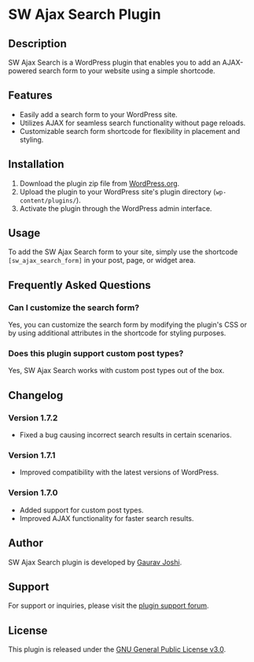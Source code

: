 # SW Ajax Search Plugin

## Description
SW Ajax Search is a WordPress plugin that enables you to add an AJAX-powered search form to your website using a simple shortcode.

## Features
- Easily add a search form to your WordPress site.
- Utilizes AJAX for seamless search functionality without page reloads.
- Customizable search form shortcode for flexibility in placement and styling.

## Installation
1. Download the plugin zip file from [WordPress.org](http://wordpress.org/plugins/hello-dolly/).
2. Upload the plugin to your WordPress site's plugin directory (`wp-content/plugins/`).
3. Activate the plugin through the WordPress admin interface.

## Usage
To add the SW Ajax Search form to your site, simply use the shortcode `[sw_ajax_search_form]` in your post, page, or widget area.

## Frequently Asked Questions
### Can I customize the search form?
Yes, you can customize the search form by modifying the plugin's CSS or by using additional attributes in the shortcode for styling purposes.

### Does this plugin support custom post types?
Yes, SW Ajax Search works with custom post types out of the box.

## Changelog
### Version 1.7.2
- Fixed a bug causing incorrect search results in certain scenarios.

### Version 1.7.1
- Improved compatibility with the latest versions of WordPress.

### Version 1.7.0
- Added support for custom post types.
- Improved AJAX functionality for faster search results.

## Author
SW Ajax Search plugin is developed by [Gaurav Joshi](https://statelyworld.com/).

## Support
For support or inquiries, please visit the [plugin support forum](https://wordpress.org/support/plugin/hello-dolly/).

## License
This plugin is released under the [GNU General Public License v3.0](https://www.gnu.org/licenses/gpl-3.0.en.html).
